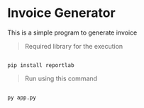 
# Invoice Generator

This is a simple program to generate invoice

>Required library for the execution

```

pip install reportlab

```

>Run using this command

```

py app.py

```
